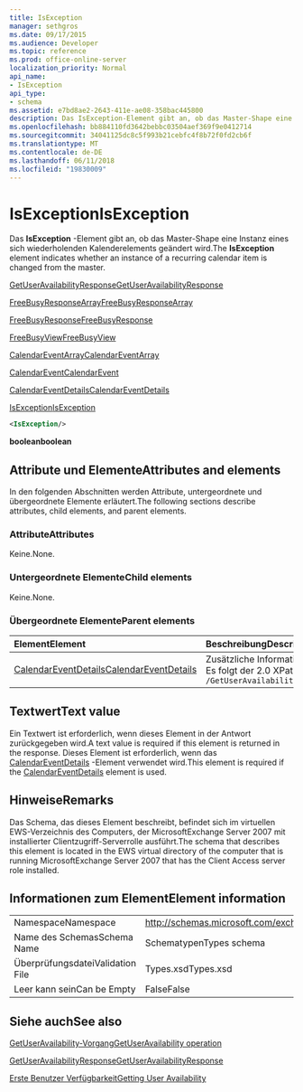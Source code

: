 ```yaml
---
title: IsException
manager: sethgros
ms.date: 09/17/2015
ms.audience: Developer
ms.topic: reference
ms.prod: office-online-server
localization_priority: Normal
api_name:
- IsException
api_type:
- schema
ms.assetid: e7bd8ae2-2643-411e-ae08-358bac445800
description: Das IsException-Element gibt an, ob das Master-Shape eine Instanz eines sich wiederholenden Kalenderelements geändert wird.
ms.openlocfilehash: bb884110fd3642bebbc03504aef369f9e0412714
ms.sourcegitcommit: 34041125dc8c5f993b21cebfc4f8b72f0fd2cb6f
ms.translationtype: MT
ms.contentlocale: de-DE
ms.lasthandoff: 06/11/2018
ms.locfileid: "19830009"
---
```

# <a name="isexception"></a><span data-ttu-id="54f82-103">IsException</span><span class="sxs-lookup"><span data-stu-id="54f82-103">IsException</span></span>

<span data-ttu-id="54f82-104">Das **IsException** -Element gibt an, ob das Master-Shape eine Instanz eines sich wiederholenden Kalenderelements geändert wird.</span><span class="sxs-lookup"><span data-stu-id="54f82-104">The **IsException** element indicates whether an instance of a recurring calendar item is changed from the master.</span></span> 
  
[<span data-ttu-id="54f82-105">GetUserAvailabilityResponse</span><span class="sxs-lookup"><span data-stu-id="54f82-105">GetUserAvailabilityResponse</span></span>](getuseravailabilityresponse.md)
  
[<span data-ttu-id="54f82-106">FreeBusyResponseArray</span><span class="sxs-lookup"><span data-stu-id="54f82-106">FreeBusyResponseArray</span></span>](freebusyresponsearray.md)
  
[<span data-ttu-id="54f82-107">FreeBusyResponse</span><span class="sxs-lookup"><span data-stu-id="54f82-107">FreeBusyResponse</span></span>](freebusyresponse.md)
  
[<span data-ttu-id="54f82-108">FreeBusyView</span><span class="sxs-lookup"><span data-stu-id="54f82-108">FreeBusyView</span></span>](freebusyview.md)
  
[<span data-ttu-id="54f82-109">CalendarEventArray</span><span class="sxs-lookup"><span data-stu-id="54f82-109">CalendarEventArray</span></span>](calendareventarray.md)
  
[<span data-ttu-id="54f82-110">CalendarEvent</span><span class="sxs-lookup"><span data-stu-id="54f82-110">CalendarEvent</span></span>](calendarevent.md)
  
[<span data-ttu-id="54f82-111">CalendarEventDetails</span><span class="sxs-lookup"><span data-stu-id="54f82-111">CalendarEventDetails</span></span>](calendareventdetails.md)
  
[<span data-ttu-id="54f82-112">IsException</span><span class="sxs-lookup"><span data-stu-id="54f82-112">IsException</span></span>](isexception.md)
  
```xml
<IsException/>
```

 <span data-ttu-id="54f82-113">**boolean**</span><span class="sxs-lookup"><span data-stu-id="54f82-113">**boolean**</span></span>
## <a name="attributes-and-elements"></a><span data-ttu-id="54f82-114">Attribute und Elemente</span><span class="sxs-lookup"><span data-stu-id="54f82-114">Attributes and elements</span></span>

<span data-ttu-id="54f82-115">In den folgenden Abschnitten werden Attribute, untergeordnete und übergeordnete Elemente erläutert.</span><span class="sxs-lookup"><span data-stu-id="54f82-115">The following sections describe attributes, child elements, and parent elements.</span></span>
  
### <a name="attributes"></a><span data-ttu-id="54f82-116">Attribute</span><span class="sxs-lookup"><span data-stu-id="54f82-116">Attributes</span></span>

<span data-ttu-id="54f82-117">Keine.</span><span class="sxs-lookup"><span data-stu-id="54f82-117">None.</span></span>
  
### <a name="child-elements"></a><span data-ttu-id="54f82-118">Untergeordnete Elemente</span><span class="sxs-lookup"><span data-stu-id="54f82-118">Child elements</span></span>

<span data-ttu-id="54f82-119">Keine.</span><span class="sxs-lookup"><span data-stu-id="54f82-119">None.</span></span>
  
### <a name="parent-elements"></a><span data-ttu-id="54f82-120">Übergeordnete Elemente</span><span class="sxs-lookup"><span data-stu-id="54f82-120">Parent elements</span></span>

|<span data-ttu-id="54f82-121">**Element**</span><span class="sxs-lookup"><span data-stu-id="54f82-121">**Element**</span></span>|<span data-ttu-id="54f82-122">**Beschreibung**</span><span class="sxs-lookup"><span data-stu-id="54f82-122">**Description**</span></span>|
|:-----|:-----|
|[<span data-ttu-id="54f82-123">CalendarEventDetails</span><span class="sxs-lookup"><span data-stu-id="54f82-123">CalendarEventDetails</span></span>](calendareventdetails.md) <br/> |<span data-ttu-id="54f82-124">Zusätzliche Informationen zu einem Kalenderereignis.</span><span class="sxs-lookup"><span data-stu-id="54f82-124">Provides additional information about a calendar event.</span></span>  <br/> <span data-ttu-id="54f82-125">Es folgt der 2.0 XPath-Ausdruck, der dieses Element:</span><span class="sxs-lookup"><span data-stu-id="54f82-125">The following is the XPath 2.0 expression to this element:</span></span>  <br/>  `/GetUserAvailabilityResponse/FreeBusyResponseArray/FreeBusyResponse/FreeBusyView/CalendarEventArray/CalendarEvent[i]/CalendarEventDetails` <br/> |
   
## <a name="text-value"></a><span data-ttu-id="54f82-126">Textwert</span><span class="sxs-lookup"><span data-stu-id="54f82-126">Text value</span></span>

<span data-ttu-id="54f82-127">Ein Textwert ist erforderlich, wenn dieses Element in der Antwort zurückgegeben wird.</span><span class="sxs-lookup"><span data-stu-id="54f82-127">A text value is required if this element is returned in the response.</span></span> <span data-ttu-id="54f82-128">Dieses Element ist erforderlich, wenn das [CalendarEventDetails](calendareventdetails.md) -Element verwendet wird.</span><span class="sxs-lookup"><span data-stu-id="54f82-128">This element is required if the [CalendarEventDetails](calendareventdetails.md) element is used.</span></span> 
  
## <a name="remarks"></a><span data-ttu-id="54f82-129">Hinweise</span><span class="sxs-lookup"><span data-stu-id="54f82-129">Remarks</span></span>

<span data-ttu-id="54f82-130">Das Schema, das dieses Element beschreibt, befindet sich im virtuellen EWS-Verzeichnis des Computers, der MicrosoftExchange Server 2007 mit installierter Clientzugriff-Serverrolle ausführt.</span><span class="sxs-lookup"><span data-stu-id="54f82-130">The schema that describes this element is located in the EWS virtual directory of the computer that is running MicrosoftExchange Server 2007 that has the Client Access server role installed.</span></span>
  
## <a name="element-information"></a><span data-ttu-id="54f82-131">Informationen zum Element</span><span class="sxs-lookup"><span data-stu-id="54f82-131">Element information</span></span>

|||
|:-----|:-----|
|<span data-ttu-id="54f82-132">Namespace</span><span class="sxs-lookup"><span data-stu-id="54f82-132">Namespace</span></span>  <br/> |http://schemas.microsoft.com/exchange/services/2006/types  <br/> |
|<span data-ttu-id="54f82-133">Name des Schemas</span><span class="sxs-lookup"><span data-stu-id="54f82-133">Schema Name</span></span>  <br/> |<span data-ttu-id="54f82-134">Schematypen</span><span class="sxs-lookup"><span data-stu-id="54f82-134">Types schema</span></span>  <br/> |
|<span data-ttu-id="54f82-135">Überprüfungsdatei</span><span class="sxs-lookup"><span data-stu-id="54f82-135">Validation File</span></span>  <br/> |<span data-ttu-id="54f82-136">Types.xsd</span><span class="sxs-lookup"><span data-stu-id="54f82-136">Types.xsd</span></span>  <br/> |
|<span data-ttu-id="54f82-137">Leer kann sein</span><span class="sxs-lookup"><span data-stu-id="54f82-137">Can be Empty</span></span>  <br/> |<span data-ttu-id="54f82-138">False</span><span class="sxs-lookup"><span data-stu-id="54f82-138">False</span></span>  <br/> |
   
## <a name="see-also"></a><span data-ttu-id="54f82-139">Siehe auch</span><span class="sxs-lookup"><span data-stu-id="54f82-139">See also</span></span>



[<span data-ttu-id="54f82-140">GetUserAvailability-Vorgang</span><span class="sxs-lookup"><span data-stu-id="54f82-140">GetUserAvailability operation</span></span>](getuseravailability-operation.md)
  
[<span data-ttu-id="54f82-141">GetUserAvailabilityResponse</span><span class="sxs-lookup"><span data-stu-id="54f82-141">GetUserAvailabilityResponse</span></span>](getuseravailabilityresponse.md)


[<span data-ttu-id="54f82-142">Erste Benutzer Verfügbarkeit</span><span class="sxs-lookup"><span data-stu-id="54f82-142">Getting User Availability</span></span>](http://msdn.microsoft.com/library/d4133fcb-9b0f-4e6b-aadf-a389da83516a%28Office.15%29.aspx)

